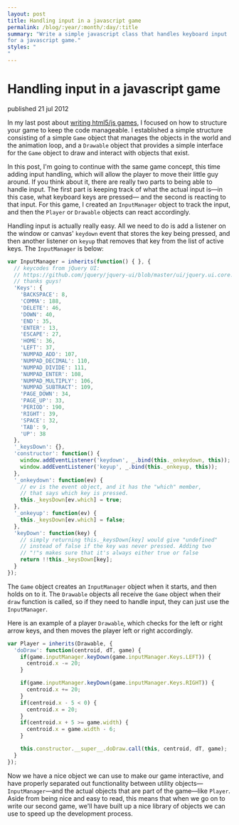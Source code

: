 ```yaml
---
layout: post
title: Handling input in a javascript game
permalink: /blog/:year/:month/:day/:title
summary: "Write a simple javascript class that handles keyboard input
for a javascript game."
styles: "
"
---
```


# Handling input in a javascript game

<span class="pubdate">published 21 jul 2012</span>

In my last post about [writing html5/js games](/blog/2012/05/27/writing-your-first-game-using-html5-canvas/),
I focused on how to structure your game to keep the code manageable. I established a simple
structure consisting of a simple `Game` object that manages the objects in the world and
the animation loop, and a `Drawable` object that provides a simple interface for the `Game`
object to draw and interact with objects that exist.

In this post, I'm going to continue with the same game concept, this time adding input handling,
which will allow the player to move their little guy around. If you think about it, there are really two parts to being able to handle input. The first
part is keeping track of what the actual input is—in this case, what keyboard keys are pressed— 
and the second is reacting to that input. For this game, I created an `InputManager` object
to track the input, and then the `Player` or `Drawable` objects can react accordingly.

Handling input is actually really easy. All we need to do is add a listener on the window or canvas' `keydown` event
that stores the key being pressed, and then another listener on `keyup` that removes that 
key from the list of active keys. The `InputManager` is below:

```javascript
var InputManager = inherits(function() { }, {
  // keycodes from jQuery UI: 
  // https://github.com/jquery/jquery-ui/blob/master/ui/jquery.ui.core.js
  // thanks guys!
  'Keys': {
    'BACKSPACE': 8,
    'COMMA': 188,
    'DELETE': 46,
    'DOWN': 40,
    'END': 35,
    'ENTER': 13,
    'ESCAPE': 27,
    'HOME': 36,
    'LEFT': 37,
    'NUMPAD_ADD': 107,
    'NUMPAD_DECIMAL': 110,
    'NUMPAD_DIVIDE': 111,
    'NUMPAD_ENTER': 108,
    'NUMPAD_MULTIPLY': 106,
    'NUMPAD_SUBTRACT': 109,
    'PAGE_DOWN': 34,
    'PAGE_UP': 33,
    'PERIOD': 190,
    'RIGHT': 39,
    'SPACE': 32,
    'TAB': 9,
    'UP': 38
  },
  '_keysDown': {},
  'constructor': function() {
    window.addEventListener('keydown', _.bind(this._onkeydown, this));
    window.addEventListener('keyup', _.bind(this._onkeyup, this));
  },
  '_onkeydown': function(ev) {
    // ev is the event object, and it has the "which" member,
    // that says which key is pressed.
    this._keysDown[ev.which] = true;
  },
  '_onkeyup': function(ev) {
    this._keysDown[ev.which] = false;
  },
  'keyDown': function(key) {
    // simply returning this._keysDown[key] would give "undefined"
    // instead of false if the key was never pressed. Adding two 
    // "!"s makes sure that it's always either true or false
    return !!this._keysDown[key];
  }
});
```

The `Game` object creates an `InputManager` object when it starts, and then holds on to
it. The `Drawable` objects all receive the `Game` object when their `draw` function is called,
so if they need to handle input, they can just use the `InputManager`.

Here is an example of a player `Drawable`, which checks for the left or right arrow keys,
and then moves the player left or right accordingly.

```javascript
var Player = inherits(Drawable, {
  'doDraw': function(centroid, dT, game) {
    if(game.inputManager.keyDown(game.inputManager.Keys.LEFT)) {
      centroid.x -= 20;
    }

    if(game.inputManager.keyDown(game.inputManager.Keys.RIGHT)) {
      centroid.x += 20;
    }
    if(centroid.x - 5 < 0) {
      centroid.x = 20;
    }
    if(centroid.x + 5 >= game.width) {
      centroid.x = game.width - 6;
    }

    this.constructor.__super__.doDraw.call(this, centroid, dT, game);
  }
});
```


Now we have a nice object we can use to make our game interactive, and have properly separated
out functionality between utility objects—`InputManager`—and the actual objects that are 
part of the game—like `Player`. Aside from being nice and easy to read, this means
that when we go on to write our second game, we'll have built up a nice library of objects
we can use to speed up the development process.
